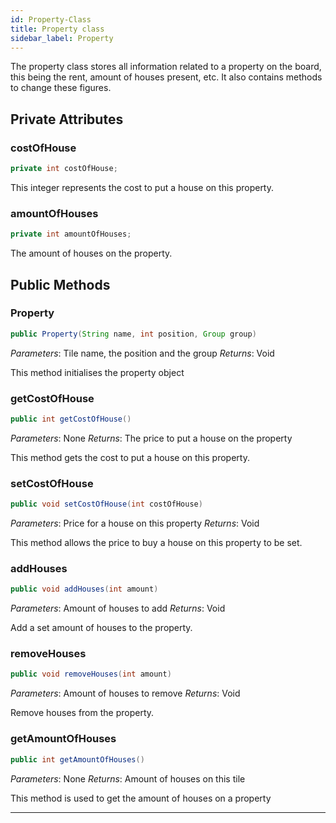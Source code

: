 ```yaml
---
id: Property-Class
title: Property class
sidebar_label: Property
---
```


The property class stores all information related to a property on the board, this being the rent, amount of houses present, etc. It also contains methods to change these figures.

## Private Attributes
### costOfHouse
```java
private int costOfHouse;
```
This integer represents the cost to put a house on this property.

### amountOfHouses
```java
private int amountOfHouses;
```
The amount of houses on the property.

## Public Methods
### Property
```java
public Property(String name, int position, Group group)
```
*Parameters*: Tile name, the position and the group
*Returns*: Void

This method initialises the property object

### getCostOfHouse
```java
public int getCostOfHouse()
```
*Parameters*: None
*Returns*: The price to put a house on the property

This method gets the cost to put a house on this property.

### setCostOfHouse
```java
public void setCostOfHouse(int costOfHouse)
```
*Parameters*: Price for a house on this property
*Returns*: Void

This method allows the price to buy a house on this property to be set.

### addHouses
```java
public void addHouses(int amount)
```
*Parameters*: Amount of houses to add
*Returns*: Void

Add a set amount of houses to the property.

### removeHouses
```java
public void removeHouses(int amount)
```
*Parameters*: Amount of houses to remove
*Returns*: Void

Remove houses from the property.

### getAmountOfHouses
```java
public int getAmountOfHouses()
```
*Parameters*: None
*Returns*: Amount of houses on this tile

This method is used to get the amount of houses on a property

---
